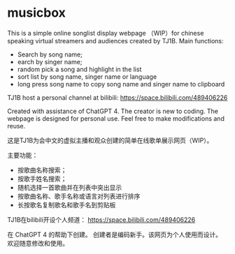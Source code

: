 # musicbox
This is a simple online songlist display webpage （WIP）for chinese speaking virtual streamers and audiences created by TJ1B. 
Main functions:
- Search by song name;
- earch by singer name;
- random pick a song and highlight in the list
- sort list by song name, singer name or language
- long press song name to copy song name and singer name to clipboard

TJ1B host a personal channel at bilibili: 
https://space.bilibili.com/489406226

Created with assistance of ChatGPT 4.
The creator is new to coding. The webpage is designed for personal use.
Feel free to make modifications and reuse.

这是TJ1B为会中文的虚拟主播和观众创建的简单在线歌单展示网页（WIP）。

主要功能：
- 按歌曲名称搜索；
- 按歌手姓名搜索；
- 随机选择一首歌曲并在列表中突出显示
- 按歌曲名称、歌手名称或语言对列表进行排序
- 长按歌名复制歌名和歌手名到剪贴板

TJ1B在bilibili开设个人频道：
https://space.bilibili.com/489406226

在 ChatGPT 4 的帮助下创建。
创建者是编码新手。该网页为个人使用而设计。
欢迎随意修改和使用。
